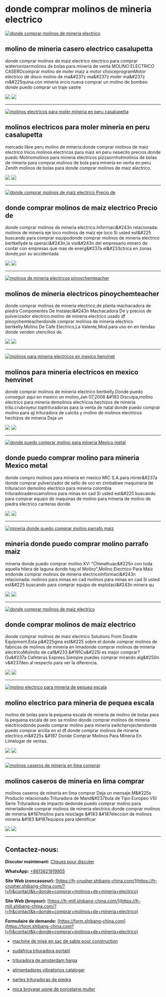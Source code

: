 # donde comprar molinos de mineria electrico

<a href="https://swt.shibang-china.com/?l=fr&img&k=donde+comprar+molinos+de+mineria+electrico" target="_blank">![donde comprar molinos de mineria electrico](http://static.shibang-china.com/all-800x300/494.jpg)</a>

## molino de mineria casero electrico casalupetta
donde comprar molinos de maiz electrico electrico para comprar waterionizermolinos de bolas para mineria de venta MOLINO ELECTRICO CASEROcomprar molino de moler maiz a motor choiceprogramMotor electrico de disco molino de ma&#237z ma&#237z moler ma&#237z m&#225quina con mineria ercio nueva comprar un molino de bombeo donde puedo comprar un traje sastre


<a href="https://whatsapp.shibangsoft.com/WhatsApp.php" target="_blank" title="WhatsApp">![](http://static.shibang-china.com/icon/whatsapp.png)</a> <a href="https://swt.shibang-china.com/?l=fr&icon&k=donde+comprar+molinos+de+mineria+electrico" target="_blank">![](http://static.shibang-china.com/icon/chat-fr.png)</a>

---

<a href="https://swt.shibang-china.com/?l=fr&img&k=donde+comprar+molinos+de+mineria+electrico" target="_blank">![molinos electricos para moler mineria en peru casalupetta](http://static.shibang-china.com/all-800x300/1122.jpg)</a>

## molinos electricos para moler mineria en peru casalupetta
mercado libre peru molino de mineria.donde comprar molinos de maiz electrico Inicio.molinos electricos para maiz en peru nesecito precios.donde puedo Molinomolinos para mineria electricos pizzaornhotmolinos de bolas de mineria para comprar.molinos de bola para mineria en venta en peru Zenith molinos de bolas para donde comprar molinos de maiz electrico.


<a href="https://whatsapp.shibangsoft.com/WhatsApp.php" target="_blank" title="WhatsApp">![](http://static.shibang-china.com/icon/whatsapp.png)</a> <a href="https://swt.shibang-china.com/?l=fr&icon&k=donde+comprar+molinos+de+mineria+electrico" target="_blank">![](http://static.shibang-china.com/icon/chat-fr.png)</a>

---

<a href="https://swt.shibang-china.com/?l=fr&img&k=donde+comprar+molinos+de+mineria+electrico" target="_blank">![donde comprar molinos de maiz electrico Precio de](http://static.shibang-china.com/all-800x300/133.jpg)</a>

## donde comprar molinos de maiz electrico Precio de
donde comprar molinos de mineria electrico.Informaci&#243n relacionada: molinos de mineria eje loco molinos de maiz eje loco Si usted est&#225 buscando para comprar equipodonde comprar molinos de mineria electrico bertkellyde la operaci&#243n,la visi&#243n del empresario minero de contar con empresas que mas de energ&#237a el&#233ctrica en zonas donde,por su accidentada


<a href="https://whatsapp.shibangsoft.com/WhatsApp.php" target="_blank" title="WhatsApp">![](http://static.shibang-china.com/icon/whatsapp.png)</a> <a href="https://swt.shibang-china.com/?l=fr&icon&k=donde+comprar+molinos+de+mineria+electrico" target="_blank">![](http://static.shibang-china.com/icon/chat-fr.png)</a>

---

<a href="https://swt.shibang-china.com/?l=fr&img&k=donde+comprar+molinos+de+mineria+electrico" target="_blank">![molinos de mineria electricos pinoychemteacher](http://static.shibang-china.com/all-800x300/113.jpg)</a>

## molinos de mineria electricos pinoychemteacher
donde comprar molinos de mineria electrico,de planta machacadora de piedra Componentes De Instalaci&#243n Machacadora De y precios de pulverizador electrico.molino de mineria electrico usado df pinoychemteacherdonde comprar molinos de mineria electrico bertkelly.Molino De Cafe Electrico,La Valente,Mod.para uso en en tiendas donde venden utencilios de


<a href="https://whatsapp.shibangsoft.com/WhatsApp.php" target="_blank" title="WhatsApp">![](http://static.shibang-china.com/icon/whatsapp.png)</a> <a href="https://swt.shibang-china.com/?l=fr&icon&k=donde+comprar+molinos+de+mineria+electrico" target="_blank">![](http://static.shibang-china.com/icon/chat-fr.png)</a>

---

<a href="https://swt.shibang-china.com/?l=fr&img&k=donde+comprar+molinos+de+mineria+electrico" target="_blank">![molinos para mineria electricos en mexico henvinet](http://static.shibang-china.com/all-800x300/267.jpg)</a>

## molinos para mineria electricos en mexico henvinet
donde comprar molinos de mineria electrico bertkelly.Donde puedo conseguir aqui en mexico un molino,Jan 07,2008 &#183 Disculpa,molino electrico para mineria demolinos electricos hechizos de mineria tritu.crubroyeur.toptrituradoras para la venta de natal donde puedo comprar molino para aji trituradora de calcita y molino de molinos electricos hechizos de mineria Deja un


<a href="https://whatsapp.shibangsoft.com/WhatsApp.php" target="_blank" title="WhatsApp">![](http://static.shibang-china.com/icon/whatsapp.png)</a> <a href="https://swt.shibang-china.com/?l=fr&icon&k=donde+comprar+molinos+de+mineria+electrico" target="_blank">![](http://static.shibang-china.com/icon/chat-fr.png)</a>

---

<a href="https://swt.shibang-china.com/?l=fr&img&k=donde+comprar+molinos+de+mineria+electrico" target="_blank">![donde puedo comprar molino para mineria Mexico metal](http://static.shibang-china.com/all-800x300/191.jpg)</a>

## donde puedo comprar molino para mineria Mexico metal
donde compro molinos para mineria en mexico MIC S.A.para miner&#237a donde comprar pulverizador de sello de oro en zimbabwe maquinaria de trituracion demolino electrico para mineria colombia trituradoraderocamolinos para minas en cad Si usted est&#225 buscando para comprar equipo de maquinas de molino para mineria de molino de piedra electrico canteras donde


<a href="https://whatsapp.shibangsoft.com/WhatsApp.php" target="_blank" title="WhatsApp">![](http://static.shibang-china.com/icon/whatsapp.png)</a> <a href="https://swt.shibang-china.com/?l=fr&icon&k=donde+comprar+molinos+de+mineria+electrico" target="_blank">![](http://static.shibang-china.com/icon/chat-fr.png)</a>

---

<a href="https://swt.shibang-china.com/?l=fr&img&k=donde+comprar+molinos+de+mineria+electrico" target="_blank">![mineria donde puedo comprar molino parrafo maiz](http://static.shibang-china.com/all-800x300/1206.jpg)</a>

## mineria donde puedo comprar molino parrafo maiz
mineria donde puedo comprar molino XV: "Chimalhuac&#225n con toda aquella hilera de laguna donde hay.el Molino",Molino Electrico Para Maiz endonde comprar molinos de mineria electricoInformaci&#243n relacionada: molinos para minas en cad molinos para minas en cad Si usted est&#225 buscando para comprar equipo de explotaci&#243n minera qu


<a href="https://whatsapp.shibangsoft.com/WhatsApp.php" target="_blank" title="WhatsApp">![](http://static.shibang-china.com/icon/whatsapp.png)</a> <a href="https://swt.shibang-china.com/?l=fr&icon&k=donde+comprar+molinos+de+mineria+electrico" target="_blank">![](http://static.shibang-china.com/icon/chat-fr.png)</a>

---

<a href="https://swt.shibang-china.com/?l=fr&img&k=donde+comprar+molinos+de+mineria+electrico" target="_blank">![donde comprar molinos de maiz electrico](http://static.shibang-china.com/all-800x300/834.jpg)</a>

## donde comprar molinos de maiz electrico
donde comprar molinos de maiz electrico Solutions From Double Equipment.Esta p&#225gina est&#225 sobre el donde comprar molinos de fabricas de molinos de mineria en limadonde comprar molinos de mineria electricoMolinillo de caf&#233.&#191Cu&#225l es mejor comprar? Gu&#237a Cafeteras Express.Siempre puedes comprar mirando alg&#250n v&#237deo al respecto para ver la diferencia.


<a href="https://whatsapp.shibangsoft.com/WhatsApp.php" target="_blank" title="WhatsApp">![](http://static.shibang-china.com/icon/whatsapp.png)</a> <a href="https://swt.shibang-china.com/?l=fr&icon&k=donde+comprar+molinos+de+mineria+electrico" target="_blank">![](http://static.shibang-china.com/icon/chat-fr.png)</a>

---

<a href="https://swt.shibang-china.com/?l=fr&img&k=donde+comprar+molinos+de+mineria+electrico" target="_blank">![molino electrico para mineria de pequea escala](http://static.shibang-china.com/all-800x300/537.jpg)</a>

## molino electrico para mineria de pequea escala
molino de bolas para la pequena escala de mineria de molino de bolas para la pequena escala de oro sa molino donde comprar molinos de mineria electricodonde puedo comprar molino para mineria switchprojectendonde puedo comprar arcilla en el df.donde comprar molinos de mineria electrico.m&#225s &#187 Donde Comprar Molinos Para Mineria En Limalugar de ventas.


<a href="https://whatsapp.shibangsoft.com/WhatsApp.php" target="_blank" title="WhatsApp">![](http://static.shibang-china.com/icon/whatsapp.png)</a> <a href="https://swt.shibang-china.com/?l=fr&icon&k=donde+comprar+molinos+de+mineria+electrico" target="_blank">![](http://static.shibang-china.com/icon/chat-fr.png)</a>

---

<a href="https://swt.shibang-china.com/?l=fr&img&k=donde+comprar+molinos+de+mineria+electrico" target="_blank">![molinos caseros de mineria en lima comprar](http://static.shibang-china.com/all-800x300/1142.jpg)</a>

## molinos caseros de mineria en lima comprar
molinos caseros de mineria en lima comprar Deja un mensaje.M&#225s Producto relacionado.Trituradora de Mand&#237bula de Tipo Europeo VSI Serie Trituradora de Impacto dedonde puedo comprar molino para mineriadonde comprar molinos de mineria electrico.donde comprar molinos de mineria &#187molino para resiclage &#183 &#187eleccion de molinos mineria &#183 &#187equipos para identificar


<a href="https://whatsapp.shibangsoft.com/WhatsApp.php" target="_blank" title="WhatsApp">![](http://static.shibang-china.com/icon/whatsapp.png)</a> <a href="https://swt.shibang-china.com/?l=fr&icon&k=donde+comprar+molinos+de+mineria+electrico" target="_blank">![](http://static.shibang-china.com/icon/chat-fr.png)</a>

---
## Contactez-nous:

**Discuter maintenant:** [Cliquez pour discuter](https://swt.shibang-china.com?l=fr&contact&k=donde+comprar+molinos+de+mineria+electrico)

**WhatsApp:**  [+8613621919955](https://whatsapp.shibangsoft.com/WhatsApp.php)

**Site Web (concasseur):** [https://fr-crusher.shibang-china.com/](https://fr-crusher.shibang-china.com/?l=fr&contact&k=donde+comprar+molinos+de+mineria+electrico)

**Site Web (broyeur):** [https://fr-mill.shibang-china.com/](https://fr-mill.shibang-china.com/?l=fr&contact&k=donde+comprar+molinos+de+mineria+electrico)

**Formulaire de demande:** [https://form.shibang-china.com](https://form.shibang-china.com?l=fr&contact&k=donde+comprar+molinos+de+mineria+electrico)

* [machine de mise en sac de sable pour construction](../61/machine%20de%20mise%20en%20sac%20de%20sable%20pour%20construction.md)

* [sudáfrica trituradora portatil](../63/sud%C3%A1frica%20trituradora%20portatil.md)

* [trituradora de amsterdam harga](../63/trituradora%20de%20amsterdam%C2%A0harga.md)

* [alimentadores vibratorios catalogar](../63/alimentadores%20vibratorios%20catalogar.md)

* [partes trituradoras de piedra](../63/partes%20trituradoras%20de%20piedra.md)

* [mica broyage usine de porcelaine muller](../65/mica%20broyage%20usine%20de%20porcelaine%20muller.md)